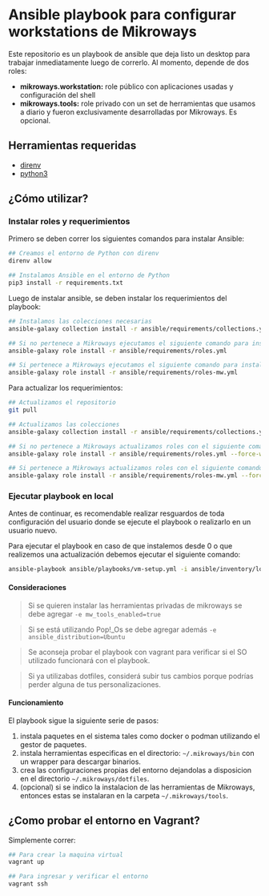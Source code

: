 # Ansible playbook para configurar workstations de Mikroways

Este repositorio es un playbook de ansible que deja listo un desktop para
trabajar inmediatamente luego de correrlo. Al momento, depende de dos roles:

* **mikroways.workstation:** role público con aplicaciones usadas y configuración
  del shell
* **mikroways.tools:** role privado con un set de herramientas que usamos a
  diario y fueron exclusivamente desarrolladas por Mikroways. Es opcional.

## Herramientas requeridas

* [direnv](https://direnv.net/)
* [python3](https://www.python.org/downloads/)

## ¿Cómo utilizar?

### Instalar roles y requerimientos

Primero se deben correr los siguientes comandos para instalar Ansible:

```bash
## Creamos el entorno de Python con direnv
direnv allow

## Instalamos Ansible en el entorno de Python
pip3 install -r requirements.txt
```

Luego de instalar ansible, se deben instalar los requerimientos del playbook:

```bash
## Instalamos las colecciones necesarias
ansible-galaxy collection install -r ansible/requirements/collections.yml

## Si no pertenece a Mikroways ejecutamos el siguiente comando para instalar los roles
ansible-galaxy role install -r ansible/requirements/roles.yml

## Si pertenece a Mikroways ejecutamos el siguiente comando para instalar los roles
ansible-galaxy role install -r ansible/requirements/roles-mw.yml
```

Para actualizar los requerimientos:

```bash
## Actualizamos el repositorio
git pull

## Actualizamos las colecciones
ansible-galaxy collection install -r ansible/requirements/collections.yml --force-with-deps

## Si no pertenece a Mikroways actualizamos roles con el siguiente comando:
ansible-galaxy role install -r ansible/requirements/roles.yml --force-with-deps

## Si pertenece a Mikroways actualizamos roles con el siguiente comando:
ansible-galaxy role install -r ansible/requirements/roles-mw.yml --force-with-deps
```

### Ejecutar playbook en local

Antes de continuar, es recomendable realizar resguardos de toda configuración del
usuario donde se ejecute el playbook o realizarlo en un usuario nuevo.

Para ejecutar el playbook en caso de que instalemos desde 0 o que realizemos una
actualización debemos ejecutar el siguiente comando:

```bash
ansible-playbook ansible/playbooks/vm-setup.yml -i ansible/inventory/localhost.yml -K
```

#### Consideraciones

> Si se quieren instalar las herramientas privadas de mikroways se debe agregar
> `-e mw_tools_enabled=true`

> Si se está utilizando Pop!\_Os se debe agregar además
> `-e ansible_distribution=Ubuntu`

> Se aconseja probar el playbook con vagrant para verificar si el SO utilizado
> funcionará con el playbook.

> Si ya utilizabas dotfiles, considerá subir tus cambios porque podrías perder
> alguna de tus personalizaciones.

#### Funcionamiento

El playbook sigue la siguiente serie de pasos:

1. instala paquetes en el sistema tales como docker o podman utilizando el gestor
   de paquetes.
1. instala herramientas especificas en el directorio: `~/.mikroways/bin` con un
   wrapper para descargar binarios.
1. crea las configuraciones propias del entorno dejandolas a disposicion en el
   directorio `~/.mikroways/dotfiles`.
1. (opcional) si se indico la instalacion de las herramientas de Mikroways,
   entonces estas se instalaran en la carpeta `~/.mikroways/tools`.

## ¿Como probar el entorno en Vagrant?

Simplemente correr:

```bash
## Para crear la maquina virtual
vagrant up

## Para ingresar y verificar el entorno
vagrant ssh
```

